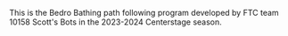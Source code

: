 This is the Bedro Bathing path following program developed by FTC team 10158 Scott's Bots in the 2023-2024 Centerstage season. 

<!-- ESWEVAVARZEUS -->
